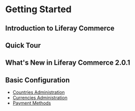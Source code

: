 # Getting Started

## Introduction to Liferay Commerce

## Quick Tour

## What's New in Liferay Commerce 2.0.1

## Basic Configuration

* [Countries Administration](./countries-administration/README.md)
* [Currencies Administration](./currencies-administration/README.md)
* [Payment Methods](./payment-methods/README.md)

